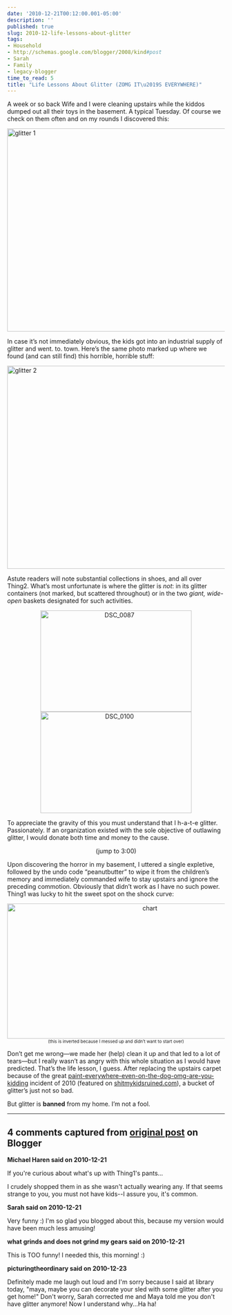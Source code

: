 ```yaml
---
date: '2010-12-21T00:12:00.001-05:00'
description: ''
published: true
slug: 2010-12-life-lessons-about-glitter
tags:
- Household
- http://schemas.google.com/blogger/2008/kind#post
- Sarah
- Family
- legacy-blogger
time_to_read: 5
title: "Life Lessons About Glitter (ZOMG IT\u2019S EVERYWHERE)"
---
```


<p>A week or so back Wife and I were cleaning upstairs while the kiddos dumped out all their toys in the basement. A typical Tuesday. Of course we check on them often and on my rounds I discovered this:</p>  <p><img alt="glitter 1" height="469" src="http://lh4.ggpht.com/_IKD9WtY5kxU/TRA3MnDBrEI/AAAAAAAABSw/J8CNxq86xWw/glitter%201%5B6%5D.jpg?imgmax=800" style="margin: 0px auto; display: block; float: none;" title="glitter 1" width="700" /></p>  <p>In case it’s not immediately obvious, the kids got into an industrial supply of glitter and went. to. town. Here’s the same photo marked up where we found (and can still find) this horrible, horrible stuff:</p>  <p><img alt="glitter 2" height="469" src="http://lh3.ggpht.com/_IKD9WtY5kxU/TRA3OLMqt1I/AAAAAAAABS0/shWTBYv_cTs/glitter%202%5B6%5D.jpg?imgmax=800" style="margin: 0px auto; display: block; float: none;" title="glitter 2" width="700" /></p>  <p>Astute readers will note substantial collections in shoes, and all over Thing2. What’s most unfortunate is where the glitter is <em>not</em>: in its glitter containers (not marked, but scattered throughout) or in the two <em>giant, wide-open</em> baskets designated for such activities.</p>  <p align="center"><img alt="DSC_0087" height="234" src="http://lh6.ggpht.com/_IKD9WtY5kxU/TRA3Oh4H9MI/AAAAAAAABSk/I_H_3Xsr2Zc/DSC_0087%5B6%5D.jpg?imgmax=800" style="display: inline;" title="DSC_0087" width="350" /><img alt="DSC_0100" height="234" src="http://lh6.ggpht.com/_IKD9WtY5kxU/TRA3O2zmtDI/AAAAAAAABSo/xuuXhrlSy_g/DSC_0100%5B4%5D.jpg?imgmax=800" style="display: inline;" title="DSC_0100" width="350" /></p>  <p>To appreciate the gravity of this you must understand that I h-a-t-e glitter. Passionately. If an organization existed with the sole objective of outlawing glitter, I would donate both time and money to the cause. </p>  <p align="center"></p>  <p align="center">(jump to 3:00) </p>  <p>Upon discovering the horror in my basement, I uttered a single expletive, followed by the undo code “peanutbutter” to wipe it from the children’s memory and immediately commanded wife to stay upstairs and ignore the preceding commotion. Obviously that didn’t work as I have no such power. Thing1 was lucky to hit the sweet spot on the shock curve:</p>  <p align="center"><img alt="chart" height="312" src="http://lh6.ggpht.com/_IKD9WtY5kxU/TRA3POnhm_I/AAAAAAAABSs/s_FCPSYkMJw/chart%5B2%5D.png?imgmax=800" style="margin: 0px auto; display: block; float: none;" title="chart" width="645" /><font size="1">(this is inverted because I messed up and didn’t want to start over)</font></p>  <p>Don’t get me wrong—we made her (help) clean it up and that led to a lot of tears—but I really wasn’t as angry with this whole situation as I would have predicted. That’s the life lesson, I guess. After replacing the upstairs carpet because of the great <a href="http://footedjammies.blogspot.com/2010/04/our-day-in-pictures.html" target="_blank">paint-everywhere-even-on-the-dog-omg-are-you-kidding</a> incident of 2010 (featured on <a href="http://www.shitmykidsruined.com/2010/05/14/acrylic-paint/" target="_blank">shitmykidsruined.com</a>), a bucket of glitter’s just not so bad.</p>      <p>But glitter is <strong>banned</strong> from my home. I’m not a fool.</p>

---

## 4 comments captured from [original post](https://blog.wassupy.com/2010/12/life-lessons-about-glitter.html) on Blogger

**Michael Haren said on 2010-12-21**

If you're curious about what's up with Thing1's pants...

I crudely shopped them in as she wasn't actually wearing any. If that seems strange to you, you must not have kids--I assure you, it's common.

**Sarah said on 2010-12-21**

Very funny :)  I'm so glad you blogged about this, because my version would have been much less amusing!

**what grinds and does not grind my gears said on 2010-12-21**

This is TOO funny!  I needed this, this morning!  :)

**picturingtheordinary said on 2010-12-23**

Definitely made me laugh out loud and I'm sorry because I said at library today, &quot;maya, maybe you can decorate your sled with some glitter after you get home!&quot; Don't worry, Sarah corrected me and Maya told me you don't have glitter anymore! Now I understand why...Ha ha!

